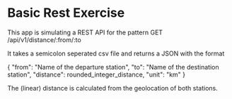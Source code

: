 # Basic Rest Exercise

This app is simulating a REST API for the pattern GET /api/v1/distance/:from/:to

It takes a semicolon seperated csv file and returns a JSON with the format

  {
    "from": "Name of the departure station",
    "to": "Name of the destination station",
    "distance": rounded_integer_distance,
    "unit": "km"
  }

The (linear) distance is calculated from the geolocation of both stations.
